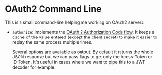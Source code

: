 # OAuth2 Command Line

This is a small command-line helping me working on OAuth2 servers:

- `authorize`: implements the [OAuth 2 Authorization Code flow][RFC_CODE_FLOW].
   It keeps a cache of the value entered (except the client secret) to make it easier to replay the same process multiple times.

   Several options are available as output. By default it returns the whole JSON response but we can pass flags to get only the Accss-Token or ID-Token.
   It's useful in cases where we want to pipe this to a JWT decoder for example.

[RFC_CODE_FLOW]: https://tools.ietf.org/html/rfc6749#section-4.1
